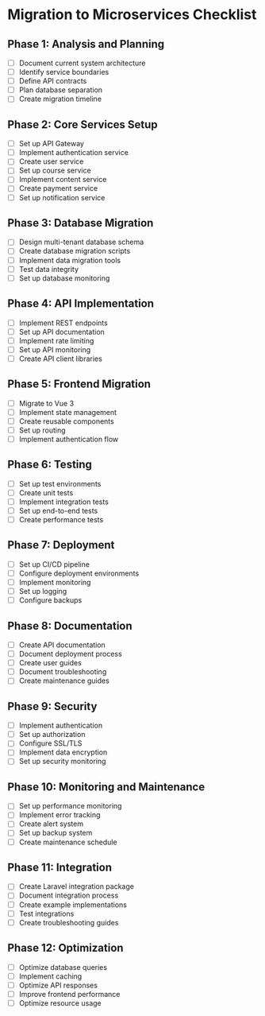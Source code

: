 # Migration to Microservices Checklist

## Phase 1: Analysis and Planning
- [ ] Document current system architecture
- [ ] Identify service boundaries
- [ ] Define API contracts
- [ ] Plan database separation
- [ ] Create migration timeline

## Phase 2: Core Services Setup
- [ ] Set up API Gateway
- [ ] Implement authentication service
- [ ] Create user service
- [ ] Set up course service
- [ ] Implement content service
- [ ] Create payment service
- [ ] Set up notification service

## Phase 3: Database Migration
- [ ] Design multi-tenant database schema
- [ ] Create database migration scripts
- [ ] Implement data migration tools
- [ ] Test data integrity
- [ ] Set up database monitoring

## Phase 4: API Implementation
- [ ] Implement REST endpoints
- [ ] Set up API documentation
- [ ] Implement rate limiting
- [ ] Set up API monitoring
- [ ] Create API client libraries

## Phase 5: Frontend Migration
- [ ] Migrate to Vue 3
- [ ] Implement state management
- [ ] Create reusable components
- [ ] Set up routing
- [ ] Implement authentication flow

## Phase 6: Testing
- [ ] Set up test environments
- [ ] Create unit tests
- [ ] Implement integration tests
- [ ] Set up end-to-end tests
- [ ] Create performance tests

## Phase 7: Deployment
- [ ] Set up CI/CD pipeline
- [ ] Configure deployment environments
- [ ] Implement monitoring
- [ ] Set up logging
- [ ] Configure backups

## Phase 8: Documentation
- [ ] Create API documentation
- [ ] Document deployment process
- [ ] Create user guides
- [ ] Document troubleshooting
- [ ] Create maintenance guides

## Phase 9: Security
- [ ] Implement authentication
- [ ] Set up authorization
- [ ] Configure SSL/TLS
- [ ] Implement data encryption
- [ ] Set up security monitoring

## Phase 10: Monitoring and Maintenance
- [ ] Set up performance monitoring
- [ ] Implement error tracking
- [ ] Create alert system
- [ ] Set up backup system
- [ ] Create maintenance schedule

## Phase 11: Integration
- [ ] Create Laravel integration package
- [ ] Document integration process
- [ ] Create example implementations
- [ ] Test integrations
- [ ] Create troubleshooting guides

## Phase 12: Optimization
- [ ] Optimize database queries
- [ ] Implement caching
- [ ] Optimize API responses
- [ ] Improve frontend performance
- [ ] Optimize resource usage 
